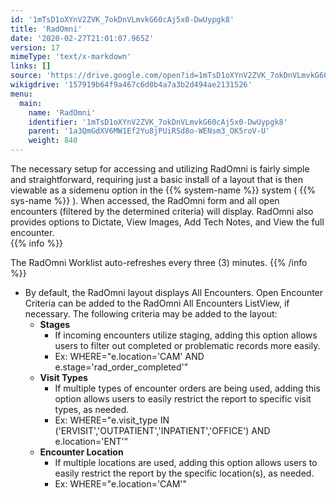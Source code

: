 ```yaml
---
id: '1mTsD1oXYnV2ZVK_7okDnVLmvkG60cAj5x0-DwUypgk8'
title: 'RadOmni'
date: '2020-02-27T21:01:07.965Z'
version: 17
mimeType: 'text/x-markdown'
links: []
source: 'https://drive.google.com/open?id=1mTsD1oXYnV2ZVK_7okDnVLmvkG60cAj5x0-DwUypgk8'
wikigdrive: '157919b64f9a467c6d0b4a7a3b2d494ae2131526'
menu:
  main:
    name: 'RadOmni'
    identifier: '1mTsD1oXYnV2ZVK_7okDnVLmvkG60cAj5x0-DwUypgk8'
    parent: '1a3QmGdXV6MW1Ef2Yu8jPUiRSd8o-WENsm3_OK5roV-U'
    weight: 840
---
```

The necessary setup for accessing and utilizing RadOmni is fairly simple and straightforward, requiring just a basic install of a layout that is then viewable as a sidemenu option in the {{% system-name %}} system ( {{% sys-name %}} ). When accessed, the RadOmni form and all open encounters (filtered by the determined criteria) will display. RadOmni also provides options to Dictate, View Images, Add Tech Notes, and View the full encounter.  
{{% info %}}

The RadOmni Worklist auto-refreshes every three (3) minutes.
{{% /info %}}
* By default, the RadOmni layout displays All Encounters. Open Encounter Criteria can be added to the RadOmni All Encounters ListView, if necessary. The following criteria may be added to the layout:
   * <strong>Stages</strong>
      * If incoming encounters utilize staging, adding this option allows users to filter out completed or problematic records more easily.
      * Ex: WHERE="e.location='CAM' AND e.stage='rad_order_completed'"
   * <strong>Visit Types</strong>
      * If multiple types of encounter orders are being used, adding this option allows users to easily restrict the report to specific visit types, as needed.
      * Ex: WHERE="e.visit_type IN ('ERVISIT','OUTPATIENT','INPATIENT','OFFICE') AND e.location='ENT'"
   * <strong>Encounter Location</strong>
      * If multiple locations are used, adding this option allows users to easily restrict the report by the specific location(s), as needed.
      * Ex: WHERE="e.location='CAM'"

